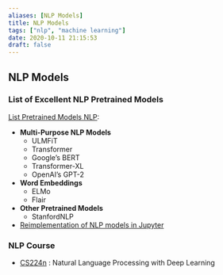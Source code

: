 ```yaml
---
aliases: [NLP Models]
title: NLP Models
tags: ["nlp", "machine learning"]
date: 2020-10-11 21:15:53
draft: false
---
```


## NLP Models

### List of Excellent NLP Pretrained Models

[List Pretrained Models NLP](https://www.analyticsvidhya.com/blog/2019/03/pretrained-models-get-started-nlp/):  

- **Multi-Purpose NLP Models**
    - ULMFiT
    - Transformer
    - Google’s BERT
    - Transformer-XL
    - OpenAI’s GPT-2
- **Word Embeddings**
    - ELMo
    - Flair
- **Other Pretrained Models**
    - StanfordNLP
- [Reimplementation of NLP models in Jupyter](https://github.com/will-thompson-k/deeplearning-nlp-models)

### NLP Course

- [CS224n](https://web.stanford.edu/class/cs224n/index.html) : Natural Language Processing with Deep Learning
